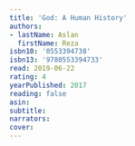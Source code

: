 ```yaml
---
title: 'God: A Human History'
authors:
- lastName: Aslan
  firstName: Reza
isbn10: '0553394738'
isbn13: '9780553394733'
read: 2019-06-22
rating: 4
yearPublished: 2017
reading: false
asin:
subtitle:
narrators:
cover:
---
```

